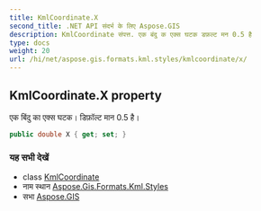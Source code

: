 ```yaml
---
title: KmlCoordinate.X
second_title: .NET API संदर्भ के लिए Aspose.GIS
description: KmlCoordinate संपत्त. एक बंदु क एक्स घटक डफ़ल्ट मन 0.5 है
type: docs
weight: 20
url: /hi/net/aspose.gis.formats.kml.styles/kmlcoordinate/x/
---
```

## KmlCoordinate.X property

एक बिंदु का एक्स घटक। डिफ़ॉल्ट मान 0.5 है।

```csharp
public double X { get; set; }
```

### यह सभी देखें

* class [KmlCoordinate](../)
* नाम स्थान [Aspose.Gis.Formats.Kml.Styles](../../kmlcoordinate/)
* सभा [Aspose.GIS](../../../)


